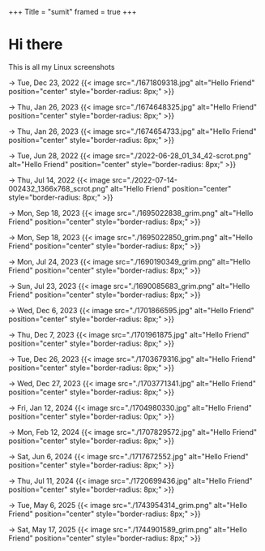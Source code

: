 +++
Title = "sumit"
framed = true
+++


# Hi there 

This is all my Linux screenshots

<!-- Date: 2022-06-28 -->
<!-- {{< image src="./1676541330.jpg" alt="Hello Friend" position="center" style="border-radius: 8px;" >}} -->

<!-- 2022-06-28_01_34_42-scrot.png -->
<!-- 2022-07-14-002432_1366x768_scrot.png -->
<!-- 1671809318.jpg -->
<!-- 1674648325.jpg -->
<!-- 1674654733.jpg -->
<!-- 1676541330.jpg -->
<!-- 1690085683_grim.png -->
<!-- 1690190349_grim.png -->
<!-- 1695022838_grim.png -->
<!-- 1695022850_grim.png -->
<!-- 1701866595.jpg -->
<!-- 1701961875.jpg -->
<!-- 1703679316.jpg -->
<!-- 1703771341.jpg -->
<!-- 1704980330.jpg -->
<!-- 1707829572.jpg -->
<!-- 1717672552.jpg -->
<!-- 1720699436.jpg -->
<!-- 1743954314_grim.png -->
<!-- 1744901589_grim.png -->

<!-- 1671809318.jpg → Tue, Dec 23, 2022 – 01:08:38 UTC -->

<!-- 1674648325.jpg → Thu, Jan 26, 2023 – 12:25:25 UTC -->

<!-- 1674654733.jpg → Thu, Jan 26, 2023 – 14:12:13 UTC -->

<!-- 1676541330.jpg → Sat, Feb 17, 2023 – 06:35:30 UTC -->

<!-- 1701866595.jpg → Wed, Dec 6, 2023 – 15:43:15 UTC -->

<!-- 1701961875.jpg → Thu, Dec 7, 2023 – 18:11:15 UTC -->

<!-- 1703679316.jpg → Mon, Dec 26, 2023 – 09:55:16 UTC -->

<!-- 1703771341.jpg → Tue, Dec 27, 2023 – 11:29:01 UTC -->

<!-- 1704980330.jpg → Fri, Jan 12, 2024 – 12:58:50 UTC -->

<!-- 1707829572.jpg → Mon, Feb 12, 2024 – 13:06:12 UTC -->

<!-- 1717672552.jpg → Sat, Jun 6, 2024 – 05:55:52 UTC -->

<!-- 1720699436.jpg → Tue, Jul 11, 2024 – 01:23:56 UTC -->

<!-- 1690085683_grim.png → Wed, Jul 23, 2023 – 18:14:43 UTC -->

<!-- 1690190349_grim.png → Fri, Jul 24, 2023 – 23:19:09 UTC -->

<!-- 1695022838_grim.png → Mon, Sep 18, 2023 – 14:20:38 UTC -->

<!-- 1695022850_grim.png → Mon, Sep 18, 2023 – 14:20:50 UTC -->

<!-- 1743954314_grim.png → Sun, May 6, 2025 – 14:45:14 UTC -->

<!-- 1744901589_grim.png → Tue, May 17, 2025 – 13:53:09 UTC -->

→ Tue, Dec 23, 2022
{{< image src="./1671809318.jpg" alt="Hello Friend" position="center" style="border-radius: 8px;" >}}

→ Thu, Jan 26, 2023
{{< image src="./1674648325.jpg" alt="Hello Friend" position="center" style="border-radius: 8px;" >}}

→ Thu, Jan 26, 2023
{{< image src="./1674654733.jpg" alt="Hello Friend" position="center" style="border-radius: 8px;" >}}

→ Tue, Jun 28, 2022
{{< image src="./2022-06-28_01_34_42-scrot.png" alt="Hello Friend" position="center" style="border-radius: 8px;" >}}

→ Thu, Jul 14, 2022
{{< image src="./2022-07-14-002432_1366x768_scrot.png" alt="Hello Friend" position="center" style="border-radius: 8px;" >}}

→ Mon, Sep 18, 2023
{{< image src="./1695022838_grim.png" alt="Hello Friend" position="center" style="border-radius: 8px;" >}}

→ Mon, Sep 18, 2023
{{< image src="./1695022850_grim.png" alt="Hello Friend" position="center" style="border-radius: 8px;" >}}

→ Mon, Jul 24, 2023
{{< image src="./1690190349_grim.png" alt="Hello Friend" position="center" style="border-radius: 8px;" >}}

→ Sun, Jul 23, 2023
{{< image src="./1690085683_grim.png" alt="Hello Friend" position="center" style="border-radius: 8px;" >}}

→ Wed, Dec 6, 2023
{{< image src="./1701866595.jpg" alt="Hello Friend" position="center" style="border-radius: 8px;" >}}

→ Thu, Dec 7, 2023
{{< image src="./1701961875.jpg" alt="Hello Friend" position="center" style="border-radius: 8px;" >}}

→ Tue, Dec 26, 2023
{{< image src="./1703679316.jpg" alt="Hello Friend" position="center" style="border-radius: 8px;" >}}

→ Wed, Dec 27, 2023
{{< image src="./1703771341.jpg" alt="Hello Friend" position="center" style="border-radius: 8px;" >}}

→ Fri, Jan 12, 2024
{{< image src="./1704980330.jpg" alt="Hello Friend" position="center" style="border-radius: 0px;" >}}

→ Mon, Feb 12, 2024
{{< image src="./1707829572.jpg" alt="Hello Friend" position="center" style="border-radius: 8px;" >}}

→ Sat, Jun 6, 2024
{{< image src="./1717672552.jpg" alt="Hello Friend" position="center" style="border-radius: 8px;" >}}

→ Thu, Jul 11, 2024
{{< image src="./1720699436.jpg" alt="Hello Friend" position="center" style="border-radius: 8px;" >}}

→ Tue, May 6, 2025
{{< image src="./1743954314_grim.png" alt="Hello Friend" position="center" style="border-radius: 8px;" >}}

→ Sat, May 17, 2025
{{< image src="./1744901589_grim.png" alt="Hello Friend" position="center" style="border-radius: 8px;" >}}

<!-- {{< image src="./1674648325.jpg" alt="Hello Friend" position="center" style="border-radius: 8px;" >}} -->

<!-- {{< image src="./1674654733.jpg" alt="Hello Friend" position="center" style="border-radius: 8px;" >}} -->

<!-- {{< image src="./2022-06-28_01_34_42-scrot.png" alt="Hello Friend" position="center" style="border-radius: 8px;" >}} -->

<!-- {{< image src="./2022-07-14-002432_1366x768_scrot.png" alt="Hello Friend" position="center" style="border-radius: 8px;" >}} -->



<!-- {{< image src="./1695022838_grim.png" alt="Hello Friend" position="center" style="border-radius: 8px;" >}} -->

<!-- {{< image src="./1695022850_grim.png" alt="Hello Friend" position="center" style="border-radius: 8px;" >}} -->

<!-- {{< image src="./1690190349_grim.png" alt="Hello Friend" position="center" style="border-radius: 8px;" >}} -->

<!-- {{< image src="./1690085683_grim.png" alt="Hello Friend" position="center" style="border-radius: 8px;" >}} -->


<!-- {{< image src="./1701866595.jpg" alt="Hello Friend" position="center" style="border-radius: 8px;" >}} -->

<!-- {{< image src="./1701961875.jpg" alt="Hello Friend" position="center" style="border-radius: 8px;" >}} -->

<!-- {{< image src="./1703679316.jpg" alt="Hello Friend" position="center" style="border-radius: 8px;" >}} -->

<!-- {{< image src="./1703771341.jpg" alt="Hello Friend" position="center" style="border-radius: 8px;" >}} -->

<!-- {{< image src="./1704980330.jpg" alt="Hello Friend" position="center" style="border-radius: 8px;" >}} -->

<!-- {{< image src="./1707829572.jpg" alt="Hello Friend" position="center" style="border-radius: 8px;" >}} -->

<!-- {{< image src="./1717672552.jpg" alt="Hello Friend" position="center" style="border-radius: 8px;" >}} -->

<!-- {{< image src="./1720699436.jpg" alt="Hello Friend" position="center" style="border-radius: 8px;" >}} -->

<!-- {{< image src="./1743954314_grim.png" alt="Hello Friend" position="center" style="border-radius: 8px;" >}} -->
<!-- {{< image src="./1744901589_grim.png" alt="Hello Friend" position="center" style="border-radius: 8px;" >}} -->








